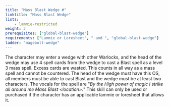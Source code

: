```yaml
---
title: "Mass Blast Wedge #"
linktitle: "Mass Blast Wedge"
lists:
    - lammie-restricted
weight: 3
prerequisites: ["global-blast-wedge"]
requirements: ["Lammie or Loresheet", " and ", "global-blast-wedge"]
ladder: "magebolt-wedge"
---
```

The character may enter a wedge with other Warlocks, and the head of the wedge may use 4 spell cards from the wedge to cast a Blast spell as a level 3 mass spell. Excess cards are wasted. This counts in all way as a mass spell and cannot be countered. The head of the wedge must have this OS, all members must be able to cast Blast and the wedge must be at least two characters. The vocals for the spell are "*By the High power of magic I strike all around me Mass Blast \<location>.*" This skill can only be used or purchased if the character has an applicable lammie or loresheet that allows it.